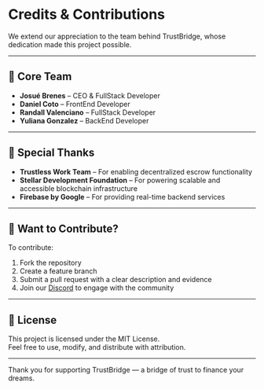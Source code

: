 # Credits & Contributions

We extend our appreciation to the team behind TrustBridge, whose dedication made this project possible.

---

## 🎯 Core Team

- **Josué Brenes** – CEO & FullStack Developer
- **Daniel Coto** – FrontEnd Developer
- **Randall Valenciano** – FullStack Developer
- **Yuliana Gonzalez** – BackEnd Developer

---

## 🧠 Special Thanks

- **Trustless Work Team** – For enabling decentralized escrow functionality
- **Stellar Development Foundation** – For powering scalable and accessible blockchain infrastructure
- **Firebase by Google** – For providing real-time backend services

---

## 🤝 Want to Contribute?

To contribute:

1. Fork the repository
2. Create a feature branch
3. Submit a pull request with a clear description and evidence
4. Join our [Discord](https://discord.gg/your-invite) to engage with the community

---

## 📜 License

This project is licensed under the MIT License.  
Feel free to use, modify, and distribute with attribution.

---

Thank you for supporting TrustBridge — a bridge of trust to finance your dreams.
